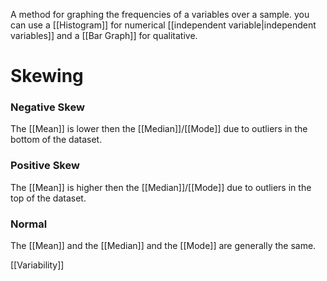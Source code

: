 A method for graphing the frequencies of a variables over a sample. you can use a [[Histogram]] for numerical [[independent variable|independent variables]] and a [[Bar Graph]] for qualitative.

# Skewing
### Negative Skew
The [[Mean]] is lower then the [[Median]]/[[Mode]] due to outliers in the bottom of the dataset.
### Positive Skew
The [[Mean]] is higher then the [[Median]]/[[Mode]] due to outliers in the top of the dataset.
### Normal
The [[Mean]] and the [[Median]] and the [[Mode]] are generally the same.

[[Variability]]